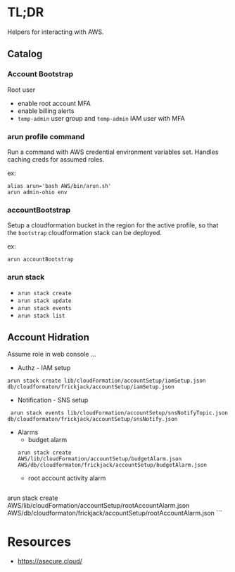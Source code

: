 # TL;DR

Helpers for interacting with AWS.

## Catalog

### Account Bootstrap

Root user

* enable root account MFA
* enable billing alerts
* `temp-admin` user group and `temp-admin` IAM user with MFA

### arun profile command

Run a command with AWS credential environment variables set.  Handles caching creds for assumed roles.

ex:
```
alias arun='bash AWS/bin/arun.sh'
arun admin-ohio env
```

### accountBootstrap

Setup a cloudformation bucket in the region for the
active profile, so that the `bootstrap` cloudformation
stack can be deployed.

ex:
```
arun accountBootstrap
```

### arun stack

* `arun stack create`
* `arun stack update`
* `arun stack events`
* `arun stack list`

## Account Hidration

Assume role in web console ...

* Authz - IAM setup

```
arun stack create lib/cloudFormation/accountSetup/iamSetup.json db/cloudformaton/frickjack/accountSetup/iamSetup.json
```

* Notification - SNS setup

```
 arun stack events lib/cloudFormation/accountSetup/snsNotifyTopic.json db/cloudformaton/frickjack/accountSetup/snsNotify.json
 ```

* Alarms
    - budget alarm
    ```
  arun stack create AWS/lib/cloudFormation/accountSetup/budgetAlarm.json AWS/db/cloudformaton/frickjack/accountSetup/budgetAlarm.json
    ```  
    - root account activity alarm
    ```
arun stack create AWS/lib/cloudFormation/accountSetup/rootAccountAlarm.json AWS/db/cloudformaton/frickjack/accountSetup/rootAccountAlarm.json
     ```

# Resources

* https://asecure.cloud/